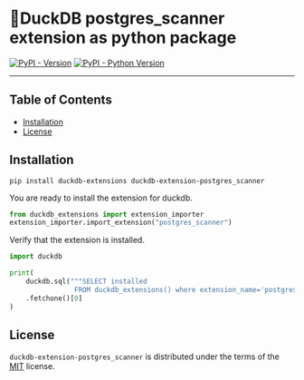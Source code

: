# 🦆DuckDB postgres_scanner extension as python package

[![PyPI - Version](https://img.shields.io/pypi/v/duckdb-extension-postgres_scanner.svg)](https://pypi.org/project/duckdb-extension-postgres_scanner)
[![PyPI - Python Version](https://img.shields.io/pypi/pyversions/duckdb-extension-postgres_scanner.svg)](https://pypi.org/project/duckdb-extension-postgres_scanner)

-----

## Table of Contents

- [Installation](#installation)
- [License](#license)


## Installation
```console
pip install duckdb-extensions duckdb-extension-postgres_scanner
```
You are ready to install the extension for duckdb.
```python
from duckdb_extensions import extension_importer
extension_importer.import_extension("postgres_scanner")
```

Verify that the extension is installed.
```python
import duckdb

print(
    duckdb.sql("""SELECT installed
                FROM duckdb_extensions() where extension_name='postgres_scanner'""")
    .fetchone()[0]
)
```

## License

`duckdb-extension-postgres_scanner` is distributed under the terms of the [MIT](https://spdx.org/licenses/MIT.html) license.
